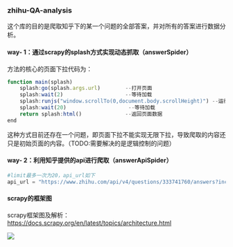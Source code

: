 ### zhihu-QA-analysis

这个库的目的是爬取知乎下的某一个问题的全部答案，并对所有的答案进行数据分析。

#### way- 1：通过scrapy的splash方式实现动态抓取（answerSpider）

方法的核心的页面下拉代码为：

```JavaScript
function main(splash)
    splash:go(splash.args.url)        --打开页面
    splash:wait(2)                    --等待加载
    splash:runjs("window.scrollTo(0,document.body.scrollHeight)") --运行js代码
    splash:wait(20)                    --等待加载
    return splash:html()              --返回页面数据
end
```


这种方式目前还存在一个问题，即页面下拉不能实现无限下拉，导致爬取的内容还只是初始页面的内容。（TODO:需要解决的是逻辑控制的问题）

#### way- 2：利用知乎提供的api进行爬取（answerApiSpider）

```Python
#limit最多一次为20，api_url如下
api_url = "https://www.zhihu.com/api/v4/questions/333741760/answers?include=data[*].is_normal,admin_closed_comment,reward_info,is_collapsed,annotation_action,annotation_detail,collapse_reason,is_sticky,collapsed_by,suggest_edit,comment_count,can_comment,content,editable_content,voteup_count,reshipment_settings,comment_permission,created_time,updated_time,review_info,relevant_info,question,excerpt,relationship.is_authorized,is_author,voting,is_thanked,is_nothelp,is_labeled,is_recognized,paid_info,paid_info_content;data[*].mark_infos[*].url;data[*].author.follower_count,badge[*].topics&limit=5&offset=50&platform=desktop&sort_by=default"
```

#### scrapy的框架图

scrapy框架图及解析：https://docs.scrapy.org/en/latest/topics/architecture.html

![](https://scrapy-chs.readthedocs.io/zh_CN/0.24/_images/scrapy_architecture.png)


